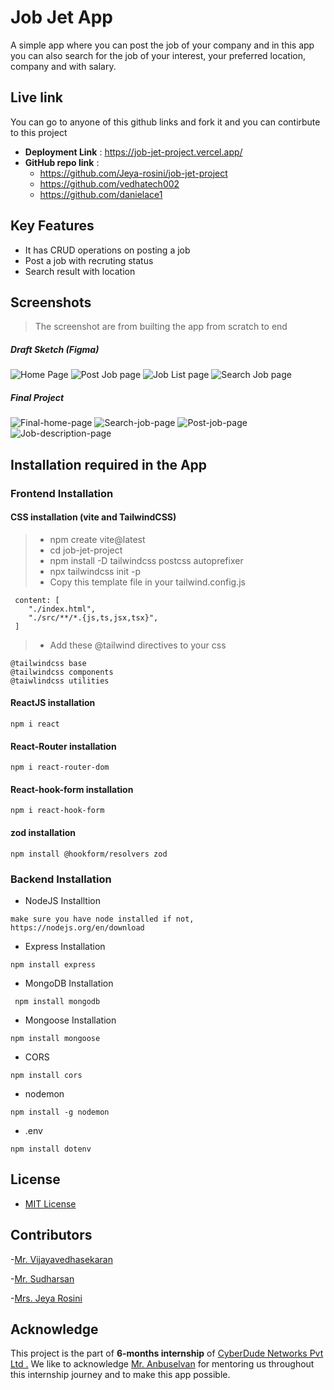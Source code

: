 # Job Jet App

A simple app where you can post the job of your company and in this app you can also search for the job of your interest, your preferred location, company and with salary.

## Live link
 You can go to anyone of this github links and fork it and you can contirbute to this project

- **Deployment Link** : https://job-jet-project.vercel.app/
- **GitHub repo link** :
   - https://github.com/Jeya-rosini/job-jet-project
    - https://github.com/vedhatech002
    - https://github.com/danielace1

## Key Features

- It has CRUD operations on posting a job
- Post a job with recruting status
- Search result with location

## Screenshots

> The screenshot are from builting the app from scratch to end

##### Draft Sketch (Figma)

![Home Page](Client/public/Home.png)
![Post Job page](Client/public/post%20job.png)
![Job List page](Client/public/list%20of%20jobs.png)
![Search Job page](Client/public/job.png)

##### Final Project 
![Final-home-page](Client/public/final-home-page.png)
![Search-job-page](Client/public/search-job-page.png)
![Post-job-page](Client/public/post-job-page.png)
![Job-description-page](Client/public/job-listing-page.png)

## Installation required in the App

### Frontend Installation

#### CSS installation (vite and TailwindCSS)

> - npm create vite@latest
> - cd job-jet-project
> - npm install -D tailwindcss postcss autoprefixer
> - npx tailwindcss init -p
> - Copy this template file in your tailwind.config.js

```
 content: [
    "./index.html",
    "./src/**/*.{js,ts,jsx,tsx}",
 ]
```

> - Add these @tailwind directives to your css

```
@tailwindcss base
@tailwindcss components
@taiwlindcss utilities
```

#### ReactJS installation

```
npm i react
```

#### React-Router installation

```
npm i react-router-dom
```

#### React-hook-form installation

```
npm i react-hook-form
```

#### zod installation

```
npm install @hookform/resolvers zod
```

### Backend Installation

- NodeJS Installtion

```
make sure you have node installed if not,
https://nodejs.org/en/download
```

- Express Installation

```
npm install express
```

- MongoDB Installation

```
 npm install mongodb
```

- Mongoose Installation

```
npm install mongoose
```

- CORS

```
npm install cors
```

- nodemon

```
npm install -g nodemon
```

- .env

```
npm install dotenv
```

## License

- [MIT License](/License)

## Contributors

-[Mr. Vijayavedhasekaran](https://github.com/vedhatech002)

-[Mr. Sudharsan](https://github.com/danielace1)

-[Mrs. Jeya Rosini](https://github.com/Jeya-rosini)

## Acknowledge

This project is the part of **6-months internship** of [CyberDude Networks Pvt Ltd .](https://cyberdudenetworks.com/) We like to acknowledge [Mr. Anbuselvan](https://github.com/anburocky3) for mentoring us throughout this internship journey and to make this app possible.





